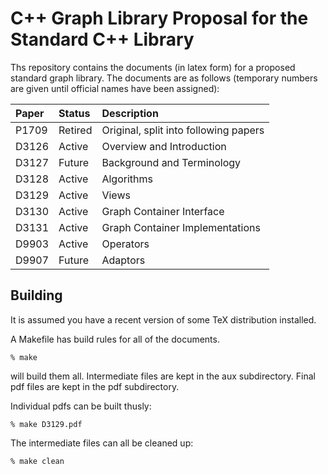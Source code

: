 # C++ Graph Library Proposal for the Standard C++ Library

Ths repository contains the documents (in latex form) for a proposed standard graph library. 
The documents are as follows (temporary numbers are given until official names have been assigned):

| Paper | Status | Description                     | 
| :-----| :------| :-------------------------------|
| P1709 | Retired| Original, split into following papers|
| D3126 | Active | Overview and Introduction       |
| D3127 | Future | Background and Terminology      |
| D3128 | Active | Algorithms                      |
| D3129 | Active | Views                           |
| D3130 | Active | Graph Container Interface       |
| D3131 | Active | Graph Container Implementations |
| D9903 | Active | Operators                       |
| D9907 | Future | Adaptors                        |


## Building

It is assumed you have a recent version of some TeX distribution installed.

A Makefile has build rules for all of the documents.

```
% make
```
will build them all.  Intermediate files are kept in the aux subdirectory.  Final pdf files are kept in the pdf subdirectory.


Individual pdfs can be built thusly:
```
% make D3129.pdf
```

The intermediate files can all be cleaned up:
```
% make clean
```
